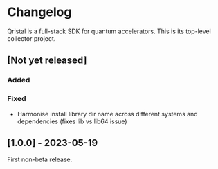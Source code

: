 # Changelog

Qristal is a full-stack SDK for quantum accelerators.  This is its top-level collector project.

## [Not yet released]

### Added

### Fixed

- Harmonise install library dir name across different systems and dependencies (fixes lib vs lib64 issue)

## [1.0.0] - 2023-05-19

First non-beta release.

